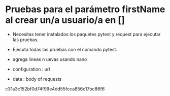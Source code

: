  # Pruebas para el parámetro firstName al crear un/a usuario/a en []
- Necesitas tener instalados los paquetes pytest y request para ejecutar las pruebas.
- Ejecuta todas las pruebas con el comando pytest.

- agrega lineas n uevas usando nano
 
- configuration : url
- data : body of requests


 c31a3c152bf0d74f99e4dd55fcca856c17bc86f6

